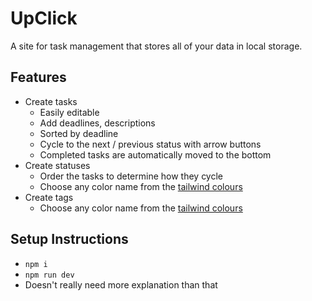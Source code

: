 # UpClick

A site for task management that stores all of your data in local storage.

## Features

- Create tasks
  - Easily editable
  - Add deadlines, descriptions
  - Sorted by deadline
  - Cycle to the next / previous status with arrow buttons
  - Completed tasks are automatically moved to the bottom
- Create statuses
  - Order the tasks to determine how they cycle
  - Choose any color name from the [tailwind colours](https://tailwindcss.com/docs/colors)
- Create tags
  - Choose any color name from the [tailwind colours](https://tailwindcss.com/docs/colors)

## Setup Instructions

- `npm i`
- `npm run dev`
- Doesn't really need more explanation than that
